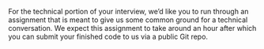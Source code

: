 For the technical portion of your interview, we’d like you to run through an assignment that is meant to give us some common ground for a technical conversation.  We expect this assignment to take around an hour after which you can submit your finished code to us via a public Git repo.
